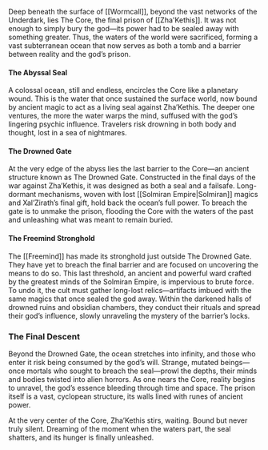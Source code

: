 Deep beneath the surface of [[Wormcall]], beyond the vast networks of the Underdark, lies The Core, the final prison of [[Zha'Kethis]]. It was not enough to simply bury the god—its power had to be sealed away with something greater. Thus, the waters of the world were sacrificed, forming a vast subterranean ocean that now serves as both a tomb and a barrier between reality and the god’s prison.
#### **The Abyssal Seal**
A colossal ocean, still and endless, encircles the Core like a planetary wound. This is the water that once sustained the surface world, now bound by ancient magic to act as a living seal against Zha’Kethis. The deeper one ventures, the more the water warps the mind, suffused with the god’s lingering psychic influence. Travelers risk drowning in both body and thought, lost in a sea of nightmares.
#### **The Drowned Gate**
At the very edge of the abyss lies the last barrier to the Core—an ancient structure known as The Drowned Gate. Constructed in the final days of the war against Zha’Kethis, it was designed as both a seal and a failsafe. Long-dormant mechanisms, woven with lost [[Solmiran Empire|Solmiran]] magics and Xal’Zirath’s final gift, hold back the ocean’s full power. To breach the gate is to unmake the prison, flooding the Core with the waters of the past and unleashing what was meant to remain buried.
#### **The Freemind Stronghold**
The [[Freemind]] has made its stronghold just outside The Drowned Gate. They have yet to breach the final barrier and are focused on uncovering the means to do so. This last threshold, an ancient and powerful ward crafted by the greatest minds of the Solmiran Empire, is impervious to brute force. To undo it, the cult must gather long-lost relics—artifacts imbued with the same magics that once sealed the god away. Within the darkened halls of drowned ruins and obsidian chambers, they conduct their rituals and spread their god’s influence, slowly unraveling the mystery of the barrier’s locks.
### **The Final Descent**
Beyond the Drowned Gate, the ocean stretches into infinity, and those who enter it risk being consumed by the god’s will. Strange, mutated beings—once mortals who sought to breach the seal—prowl the depths, their minds and bodies twisted into alien horrors. As one nears the Core, reality begins to unravel, the god’s essence bleeding through time and space. The prison itself is a vast, cyclopean structure, its walls lined with runes of ancient power.

At the very center of the Core, Zha’Kethis stirs, waiting. Bound but never truly silent. Dreaming of the moment when the waters part, the seal shatters, and its hunger is finally unleashed.